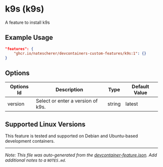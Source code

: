 
# k9s (k9s)

A feature to install k9s

## Example Usage

```json
"features": {
    "ghcr.io/natescherer/devcontainers-custom-features/k9s:1": {}
}
```

## Options

| Options Id | Description | Type | Default Value |
|-----|-----|-----|-----|
| version | Select or enter a version of k9s. | string | latest |

## Supported Linux Versions

This feature is tested and supported on Debian and Ubuntu-based development containers.


---

_Note: This file was auto-generated from the [devcontainer-feature.json](https://github.com/natescherer/devcontainers-custom-features/blob/main/src/k9s/devcontainer-feature.json).  Add additional notes to a `NOTES.md`._
